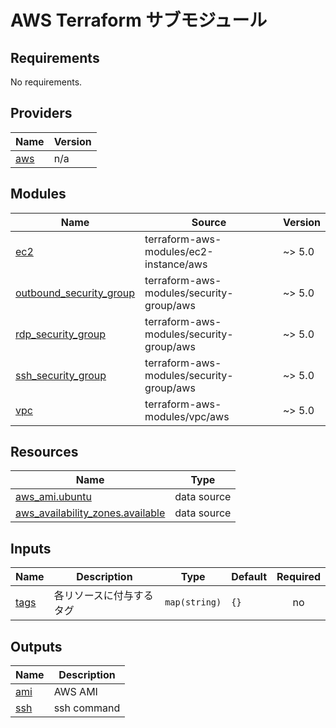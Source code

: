 # AWS Terraform サブモジュール

<!-- prettier-ignore-start -->
<!-- BEGIN_TF_DOCS -->
## Requirements

No requirements.

## Providers

| Name | Version |
|------|---------|
| <a name="provider_aws"></a> [aws](#provider\_aws) | n/a |

## Modules

| Name | Source | Version |
|------|--------|---------|
| <a name="module_ec2"></a> [ec2](#module\_ec2) | terraform-aws-modules/ec2-instance/aws | ~> 5.0 |
| <a name="module_outbound_security_group"></a> [outbound\_security\_group](#module\_outbound\_security\_group) | terraform-aws-modules/security-group/aws | ~> 5.0 |
| <a name="module_rdp_security_group"></a> [rdp\_security\_group](#module\_rdp\_security\_group) | terraform-aws-modules/security-group/aws | ~> 5.0 |
| <a name="module_ssh_security_group"></a> [ssh\_security\_group](#module\_ssh\_security\_group) | terraform-aws-modules/security-group/aws | ~> 5.0 |
| <a name="module_vpc"></a> [vpc](#module\_vpc) | terraform-aws-modules/vpc/aws | ~> 5.0 |

## Resources

| Name | Type |
|------|------|
| [aws_ami.ubuntu](https://registry.terraform.io/providers/hashicorp/aws/latest/docs/data-sources/ami) | data source |
| [aws_availability_zones.available](https://registry.terraform.io/providers/hashicorp/aws/latest/docs/data-sources/availability_zones) | data source |

## Inputs

| Name | Description | Type | Default | Required |
|------|-------------|------|---------|:--------:|
| <a name="input_tags"></a> [tags](#input\_tags) | 各リソースに付与するタグ | `map(string)` | `{}` | no |

## Outputs

| Name | Description |
|------|-------------|
| <a name="output_ami"></a> [ami](#output\_ami) | AWS AMI |
| <a name="output_ssh"></a> [ssh](#output\_ssh) | ssh command |
<!-- END_TF_DOCS -->
<!-- prettier-ignore-end -->
